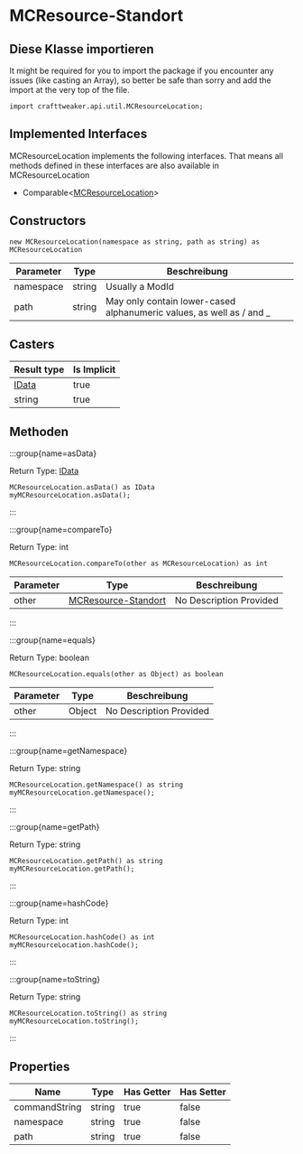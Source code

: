 # MCResource-Standort

## Diese Klasse importieren

It might be required for you to import the package if you encounter any issues (like casting an Array), so better be safe than sorry and add the import at the very top of the file.
```zenscript
import crafttweaker.api.util.MCResourceLocation;
```


## Implemented Interfaces
MCResourceLocation implements the following interfaces. That means all methods defined in these interfaces are also available in MCResourceLocation

- Comparable&lt;[MCResourceLocation](/vanilla/api/util/MCResourceLocation)&gt;

## Constructors


```zenscript
new MCResourceLocation(namespace as string, path as string) as MCResourceLocation
```

| Parameter | Type   | Beschreibung                                                         |
| --------- | ------ | -------------------------------------------------------------------- |
| namespace | string | Usually a ModId                                                      |
| path      | string | May only contain lower-cased alphanumeric values, as well as / and _ |



## Casters

| Result type                      | Is Implicit |
| -------------------------------- | ----------- |
| [IData](/vanilla/api/data/IData) | true        |
| string                           | true        |

## Methoden

:::group{name=asData}

Return Type: [IData](/vanilla/api/data/IData)

```zenscript
MCResourceLocation.asData() as IData
myMCResourceLocation.asData();
```

:::

:::group{name=compareTo}

Return Type: int

```zenscript
MCResourceLocation.compareTo(other as MCResourceLocation) as int
```

| Parameter | Type                                                        | Beschreibung            |
| --------- | ----------------------------------------------------------- | ----------------------- |
| other     | [MCResource-Standort](/vanilla/api/util/MCResourceLocation) | No Description Provided |


:::

:::group{name=equals}

Return Type: boolean

```zenscript
MCResourceLocation.equals(other as Object) as boolean
```

| Parameter | Type   | Beschreibung            |
| --------- | ------ | ----------------------- |
| other     | Object | No Description Provided |


:::

:::group{name=getNamespace}

Return Type: string

```zenscript
MCResourceLocation.getNamespace() as string
myMCResourceLocation.getNamespace();
```

:::

:::group{name=getPath}

Return Type: string

```zenscript
MCResourceLocation.getPath() as string
myMCResourceLocation.getPath();
```

:::

:::group{name=hashCode}

Return Type: int

```zenscript
MCResourceLocation.hashCode() as int
myMCResourceLocation.hashCode();
```

:::

:::group{name=toString}

Return Type: string

```zenscript
MCResourceLocation.toString() as string
myMCResourceLocation.toString();
```

:::


## Properties

| Name          | Type   | Has Getter | Has Setter |
| ------------- | ------ | ---------- | ---------- |
| commandString | string | true       | false      |
| namespace     | string | true       | false      |
| path          | string | true       | false      |

